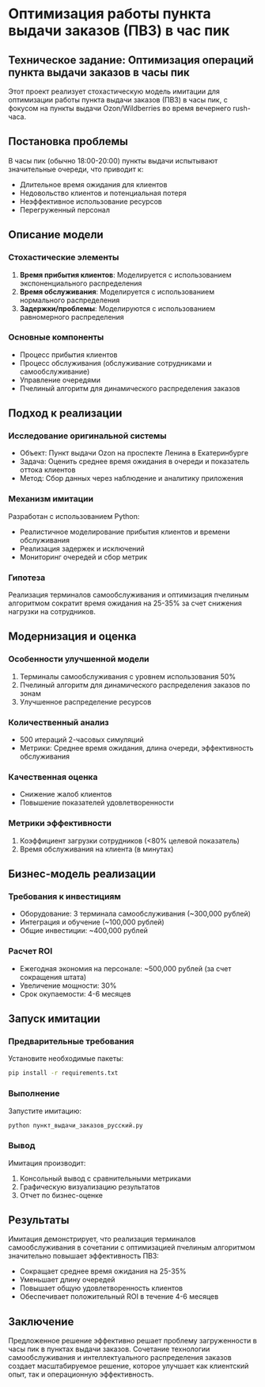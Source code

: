 # Оптимизация работы пункта выдачи заказов (ПВЗ) в час пик

## Техническое задание: Оптимизация операций пункта выдачи заказов в часы пик

Этот проект реализует стохастическую модель имитации для оптимизации работы пункта выдачи заказов (ПВЗ) в часы пик, с фокусом на пункты выдачи Ozon/Wildberries во время вечернего rush-часа.

## Постановка проблемы

В часы пик (обычно 18:00-20:00) пункты выдачи испытывают значительные очереди, что приводит к:
- Длительное время ожидания для клиентов
- Недовольство клиентов и потенциальная потеря
- Неэффективное использование ресурсов
- Перегруженный персонал

## Описание модели

### Стохастические элементы
1. **Время прибытия клиентов**: Моделируется с использованием экспоненциального распределения
2. **Время обслуживания**: Моделируется с использованием нормального распределения
3. **Задержки/проблемы**: Моделируются с использованием равномерного распределения

### Основные компоненты
- Процесс прибытия клиентов
- Процесс обслуживания (обслуживание сотрудниками и самообслуживание)
- Управление очередями
- Пчелиный алгоритм для динамического распределения заказов

## Подход к реализации

### Исследование оригинальной системы
- Объект: Пункт выдачи Ozon на проспекте Ленина в Екатеринбурге
- Задача: Оценить среднее время ожидания в очереди и показатель оттока клиентов
- Метод: Сбор данных через наблюдение и аналитику приложения

### Механизм имитации
Разработан с использованием Python:
- Реалистичное моделирование прибытия клиентов и времени обслуживания
- Реализация задержек и исключений
- Мониторинг очередей и сбор метрик

### Гипотеза
Реализация терминалов самообслуживания и оптимизация пчелиным алгоритмом сократит время ожидания на 25-35% за счет снижения нагрузки на сотрудников.

## Модернизация и оценка

### Особенности улучшенной модели
1. Терминалы самообслуживания с уровнем использования 50%
2. Пчелиный алгоритм для динамического распределения заказов по зонам
3. Улучшенное распределение ресурсов

### Количественный анализ
- 500 итераций 2-часовых симуляций
- Метрики: Среднее время ожидания, длина очереди, эффективность обслуживания

### Качественная оценка
- Снижение жалоб клиентов
- Повышение показателей удовлетворенности

### Метрики эффективности
1. Коэффициент загрузки сотрудников (<80% целевой показатель)
2. Время обслуживания на клиента (в минутах)

## Бизнес-модель реализации

### Требования к инвестициям
- Оборудование: 3 терминала самообслуживания (~300,000 рублей)
- Интеграция и обучение (~100,000 рублей)
- Общие инвестиции: ~400,000 рублей

### Расчет ROI
- Ежегодная экономия на персонале: ~500,000 рублей (за счет сокращения штата)
- Увеличение мощности: 30%
- Срок окупаемости: 4-6 месяцев

## Запуск имитации

### Предварительные требования
Установите необходимые пакеты:
```bash
pip install -r requirements.txt
```

### Выполнение
Запустите имитацию:
```bash
python пункт_выдачи_заказов_русский.py
```

### Вывод
Имитация производит:
1. Консольный вывод с сравнительными метриками
2. Графическую визуализацию результатов
3. Отчет по бизнес-оценке

## Результаты

Имитация демонстрирует, что реализация терминалов самообслуживания в сочетании с оптимизацией пчелиным алгоритмом значительно повышает эффективность ПВЗ:
- Сокращает среднее время ожидания на 25-35%
- Уменьшает длину очередей
- Повышает общую удовлетворенность клиентов
- Обеспечивает положительный ROI в течение 4-6 месяцев

## Заключение

Предложенное решение эффективно решает проблему загруженности в часы пик в пунктах выдачи заказов. Сочетание технологии самообслуживания и интеллектуального распределения заказов создает масштабируемое решение, которое улучшает как клиентский опыт, так и операционную эффективность.